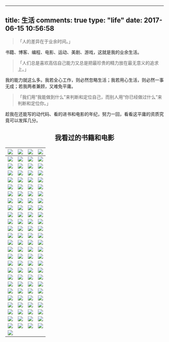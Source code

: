 
---
title: 生活
comments: true
type: "life"
date: 2017-06-15 10:56:58
---

> 「人的差异在于业余时间。」

书籍、博客、编程、电影、运动、美剧、游戏，这就是我的业余生活。

> 「人们总是喜欢高估自己能力又总是把最珍贵的精力放在最无意义的追求上。」

我的能力就这么多。我若全心工作，则必然忽略生活；我若用心生活，则必然一事无成；若我两者兼顾，又难免平庸。

> 「我们用“我能做到什么”来判断和定位自己，而别人用“你已经做过什么”来判断和定位你。」

趁我在还能写的动代码、看的进书和电影的年纪，努力一回，看看这平庸的资质究竟可以发挥几分。

<div class="pr"></div>


## <center>我看过的书籍和电影</center>
|<a href="https://movie.douban.com/subject/25821634/" title="Thor: Ragnarok&#10;&#10;雷神3：诸神黄昏 / 雷神索尔3：诸神黄昏(台) "><img src="cover/p2500451074.jpg"></a>|<a href="https://movie.douban.com/subject/26935251/" title="春宵苦短，少女前进吧！ 夜は短し歩けよ乙女&#10;&#10;夜短梦长，少女前进吧！(港) "><img src="cover/p2418455758.jpg"></a>|<a href="https://movie.douban.com/subject/26826398/" title="殺破狼‧貪狼&#10;&#10;杀破狼·贪狼 / Paradox"><img src="cover/p2494948513.jpg"></a>|<a href="https://movie.douban.com/subject/10574468/" title="北京遇上西雅图&#10;&#10;美丽有缘 "><img src="cover/p1878328589.jpg"></a>|
| :---: | :---: | :---: | :---: |
|<a href="https://movie.douban.com/subject/4268598/" title="告白&#10;&#10;自白 "><img src="cover/p689520756.jpg"></a>|<a href="https://movie.douban.com/subject/25807345/" title="Coherence&#10;&#10;彗星来的那一夜 / 相干性 "><img src="cover/p2187896711.jpg"></a>|<a href="https://movie.douban.com/subject/1292222/" title="Taxi Driver&#10;&#10;出租车司机 / 的士司机 "><img src="cover/p792510233.jpg"></a>|<a href="https://movie.douban.com/subject/26708698/" title="在下坂本，有何贵干？ 坂本ですが？&#10;&#10;我叫坂本我最屌"><img src="cover/p2329821809.jpg"></a>|
|<a href="https://movie.douban.com/subject/26801048/" title="斉木楠雄のΨ難&#10;&#10;齐木楠雄的灾难 / 超能力者齐木楠雄的灾难"><img src="cover/p2356774246.jpg"></a>|<a href="https://movie.douban.com/subject/26883064/" title="白夜追凶&#10;&#10;白夜追凶 第一季 "><img src="cover/p2483150767.jpg"></a>|<a href="https://movie.douban.com/subject/26677934/" title="モブサイコ100&#10;&#10;灵能百分百 第一季 / 路人超能100(台)"><img src="cover/p2358698477.jpg"></a>|<a href="https://movie.douban.com/subject/27038183/" title="羞羞的铁拳&#10;&#10;Never Say Die"><img src="cover/p2499793218.jpg"></a>|
|<a href="https://movie.douban.com/subject/25921812/" title="驴得水&#10;&#10;Mr. Donkey"><img src="cover/p2393044761.jpg"></a>|<a href="https://movie.douban.com/subject/26339248/" title="ワンパンマン&#10;&#10;一拳超人 / 一击超人 "><img src="cover/p2234184583.jpg"></a>|<a href="https://movie.douban.com/subject/26877406/" title="名探偵コナン エピソード”ONE” 小さくなった名探偵&#10;&#10;名侦探柯南：章节ONE 变小的名侦探 / 名侦探柯南 真·第一话"><img src="cover/p2407129601.jpg"></a>|<a href="https://movie.douban.com/subject/6390823/" title="Captain America: The Winter Soldier&#10;&#10;美国队长2 / 美国队长2：冬日战士 "><img src="cover/p2174824694.jpg"></a>|
|<a href="https://movie.douban.com/subject/6560058/" title="Thor: The Dark World&#10;&#10;雷神2：黑暗世界 / 雷神奇侠2：黑暗世界(港) "><img src="cover/p2156839164.jpg"></a>|<a href="https://movie.douban.com/subject/3231742/" title="Iron Man 3&#10;&#10;钢铁侠3 / 铁甲奇侠3(港) "><img src="cover/p1955027201.jpg"></a>|<a href="https://movie.douban.com/subject/1866479/" title="The Avengers&#10;&#10;复仇者联盟 / 复仇者 "><img src="cover/p1524904031.jpg"></a>|<a href="https://movie.douban.com/subject/2138838/" title="Captain America: The First Avenger&#10;&#10;美国队长 / 复仇者先锋"><img src="cover/p1182659238.jpg"></a>|
|<a href="https://movie.douban.com/subject/1298624/" title="Scent of a Woman&#10;&#10;闻香识女人 / 女人香 "><img src="cover/p925123037.jpg"></a>|<a href="https://movie.douban.com/subject/26788667/" title="から紅の恋歌&#10;&#10;名侦探柯南：唐红的恋歌 名探偵コナン / 名侦探柯南21: 唐紅的恋歌(台) "><img src="cover/p2461296240.jpg"></a>|<a href="https://movie.douban.com/subject/1866471/" title="Thor&#10;&#10;雷神 / 雷神索尔(台) "><img src="cover/p2159068249.jpg"></a>|<a href="https://movie.douban.com/subject/3066739/" title="Iron Man 2&#10;&#10;钢铁侠2 / 铁甲奇侠2(港) "><img src="cover/p449706837.jpg"></a>|
|<a href="https://movie.douban.com/subject/1866475/" title="The Incredible Hulk&#10;&#10;无敌浩克 / Hulk 2 "><img src="cover/p2407904028.jpg"></a>|<a href="https://movie.douban.com/subject/1432146/" title="Iron Man&#10;&#10;钢铁侠 / 铁甲奇侠(港) "><img src="cover/p725871004.jpg"></a>|<a href="https://movie.douban.com/subject/25937854/" title="Guardians of the Galaxy Vol. 2&#10;&#10;银河护卫队2 / 星际异攻队2(台) "><img src="cover/p2455261804.jpg"></a>|<a href="https://movie.douban.com/subject/7065154/" title="Guardians of the Galaxy&#10;&#10;银河护卫队 / 银河守护队(港) "><img src="cover/p2198455702.jpg"></a>|
|<a href="https://movie.douban.com/subject/1309046/" title="V for Vendetta&#10;&#10;V字仇杀队 / V煞(港) "><img src="cover/p1465235231.jpg"></a>|<a href="https://movie.douban.com/subject/25919910/" title="师父&#10;&#10;师傅 "><img src="cover/p2293405567.jpg"></a>|<a href="https://movie.douban.com/subject/10535562/" title="The Raid 2: Berandal&#10;&#10;突袭2：暴徒 / 突击死亡塔2：黑金任务(港) "><img src="cover/p2178368429.jpg"></a>|<a href="https://movie.douban.com/subject/26270502/" title="绣春刀II：修罗战场&#10;&#10;绣春刀2：修罗战场 "><img src="cover/p2492665487.jpg"></a>|
|<a href="https://movie.douban.com/subject/1300299/" title="살인의 추억&#10;&#10;杀人回忆 / 谋杀回忆 "><img src="cover/p480225538.jpg"></a>|<a href="https://movie.douban.com/subject/24719063/" title="烈日灼心&#10;&#10;不法之徒 "><img src="cover/p2262236348.jpg"></a>|<a href="https://movie.douban.com/subject/24745500/" title="绣春刀&#10;&#10;飞鱼服绣春刀 "><img src="cover/p2194066391.jpg"></a>|<a href="https://movie.douban.com/subject/26776350/" title="河神&#10;&#10;河神之魔古道 "><img src="cover/p2492172704.jpg"></a>|
|<a href="https://movie.douban.com/subject/3395373/" title="The Dark Knight Rises&#10;&#10;蝙蝠侠：黑暗骑士崛起 / 蝙蝠侠前传3：黑暗骑士崛起 "><img src="cover/p1706428744.jpg"></a>|<a href="https://movie.douban.com/subject/1851857/" title="The Dark Knight&#10;&#10;蝙蝠侠：黑暗骑士 / 蝙蝠侠前传2：黑暗骑士 "><img src="cover/p462657443.jpg"></a>|<a href="https://movie.douban.com/subject/1309069/" title="Batman Begins&#10;&#10;蝙蝠侠：侠影之谜 / 蝙蝠侠前传1：侠影之谜 "><img src="cover/p1563566300.jpg"></a>|<a href="https://movie.douban.com/subject/11600078/" title="目击者之追凶 目擊者&#10;&#10;Who Killed Cock Robin"><img src="cover/p2494647817.jpg"></a>|
|<a href="https://movie.douban.com/subject/25787888/" title="The Hateful Eight&#10;&#10;八恶人 / 冰天血地8恶人(港) "><img src="cover/p2287491621.jpg"></a>|<a href="https://movie.douban.com/subject/6011806/" title="厨子戏子痞子&#10;&#10;厨戏痞 "><img src="cover/p1903751875.jpg"></a>|<a href="https://movie.douban.com/subject/3804891/" title="无人区&#10;&#10;No Man's Land "><img src="cover/p2159072475.jpg"></a>|<a href="https://movie.douban.com/subject/2270390/" title="ガリレオ&#10;&#10;神探伽利略 / 侦探伽利略 "><img src="cover/p2187874614.jpg"></a>|
|<a href="https://movie.douban.com/subject/1308807/" title="ハウルの動く城&#10;&#10;哈尔的移动城堡 / 呼啸山城 "><img src="cover/p2174346180.jpg"></a>|<a href="https://movie.douban.com/subject/25801066/" title="西游伏妖篇&#10;&#10;西游2：伏妖篇 "><img src="cover/p2411953504.jpg"></a>|<a href="https://movie.douban.com/subject/1945330/" title="The Mist&#10;&#10;迷雾 / 史蒂芬金之迷雾惊魂 "><img src="cover/p1970406441.jpg"></a>|<a href="https://movie.douban.com/subject/25983044/" title="Billy Lynn&#39;s Long Halftime Walk&#10;&#10;比利·林恩的中场战事 / 半场无战事 "><img src="cover/p2391542403.jpg"></a>|
|<a href="https://movie.douban.com/subject/26683290/" title="君の名は。&#10;&#10;你的名字。 / 你的名字 "><img src="cover/p2395733377.jpg"></a>|<a href="https://movie.douban.com/subject/10485526/" title="Insidious: Chapter 2&#10;&#10;潜伏2 / 儿凶2(港) "><img src="cover/p2044151740.jpg"></a>|<a href="https://movie.douban.com/subject/26363254/" title="战狼2&#10;&#10;新战狼 "><img src="cover/p2485983612.jpg"></a>|<a href="https://movie.douban.com/subject/26035290/" title="悟空传&#10;&#10;Wukong"><img src="cover/p2475060299.jpg"></a>|
|<a href="https://movie.douban.com/subject/25839052/" title="And Then There Were None&#10;&#10;无人生还 / 孤岛奇案 "><img src="cover/p2302407696.jpg"></a>|<a href="https://movie.douban.com/subject/25917973/" title="心迷宫&#10;&#10;殡棺 "><img src="cover/p2275298525.jpg"></a>|<a href="https://movie.douban.com/subject/26580232/" title="Contratiempo&#10;&#10;看不见的客人 / 佈局(台) "><img src="cover/p2498971355.jpg"></a>|<a href="https://movie.douban.com/subject/26934346/" title="비밀의 숲&#10;&#10;秘密森林 / 秘密的森林 "><img src="cover/p2460119184.jpg"></a>|
|<a href="https://movie.douban.com/subject/26628357/" title="En man som heter Ove&#10;&#10;一个叫欧维的男人决定去死 / 明天别再来敲门(台) "><img src="cover/p2406624993.jpg"></a>|<a href="https://movie.douban.com/subject/24405378/" title="Kingsman: The Secret Service&#10;&#10;王牌特工：特工学院 / 皇家特工：间谍密令(港) "><img src="cover/p2231932406.jpg"></a>|<a href="https://movie.douban.com/subject/25769362/" title="STAND BY ME ドラえもん&#10;&#10;哆啦A梦：伴我同行 / 与我同行的哆啦A梦 "><img src="cover/p2244958975.jpg"></a>|<a href="https://movie.douban.com/subject/26366465/" title="我的少女時代&#10;&#10;我的少女时代 / Our Times"><img src="cover/p2285115802.jpg"></a>|
|<a href="https://movie.douban.com/subject/1304447/" title="Memento&#10;&#10;记忆碎片 / 失忆 "><img src="cover/p641688453.jpg"></a>|<a href="https://movie.douban.com/subject/1305903/" title="Cube&#10;&#10;心慌方 / 异次元杀阵 "><img src="cover/p824373340.jpg"></a>|<a href="https://movie.douban.com/subject/1417598/" title="Saw&#10;&#10;电锯惊魂 / 夺魂锯(台) "><img src="cover/p2163771304.jpg"></a>|<a href="https://movie.douban.com/subject/21360417/" title="더 테러 라이브&#10;&#10;恐怖直播 / 死亡“动”新闻(港) "><img src="cover/p2016930906.jpg"></a>|
|<a href="https://movie.douban.com/subject/10463953/" title="The Imitation Game&#10;&#10;模仿游戏 / 模拟游戏 "><img src="cover/p2255040492.jpg"></a>|<a href="https://movie.douban.com/subject/3742360/" title="让子弹飞&#10;&#10;让子弹飞一会儿 "><img src="cover/p1512562287.jpg"></a>|<a href="https://movie.douban.com/subject/6522269/" title="Sherlock Season 2&#10;&#10;神探夏洛克 第二季 / 新世纪福尔摩斯 第二季(台) "><img src="cover/p2153367599.jpg"></a>|<a href="https://movie.douban.com/subject/3986493/" title="Sherlock Season 1&#10;&#10;神探夏洛克 第一季 / 新世纪福尔摩斯(港) "><img src="cover/p760534033.jpg"></a>|
|<a href="https://movie.douban.com/subject/2369845/" title="容疑者Xの献身&#10;&#10;嫌疑人X的献身 / 容疑者X的献身 "><img src="cover/p698531629.jpg"></a>|<a href="https://movie.douban.com/subject/10807909/" title="智取威虎山&#10;&#10;智取威虎山3D "><img src="cover/p2215164906.jpg"></a>|<a href="https://movie.douban.com/subject/23788440/" title="殺破狼2&#10;&#10;杀破狼2 / 杀破狼2之杀无赦 "><img src="cover/p2246885606.jpg"></a>|<a href="https://movie.douban.com/subject/1889243/" title="Interstellar&#10;&#10;星际穿越 / 星际启示录(港) "><img src="cover/p2206088801.jpg"></a>|
|<a href="https://movie.douban.com/subject/25786060/" title="X-Men: Apocalypse&#10;&#10;X战警：天启 / 变种特攻：天启灭世战(港) "><img src="cover/p2352321614.jpg"></a>|<a href="https://movie.douban.com/subject/1793903/" title="1408&#10;&#10;幻影凶间 / 第1408号房间 "><img src="cover/p887024730.jpg"></a>|<a href="https://movie.douban.com/subject/1418752/" title="The Skeleton Key&#10;&#10;万能钥匙 / 害匙 "><img src="cover/p810384382.jpg"></a>|<a href="https://movie.douban.com/subject/3143676/" title="The Cabin in the Woods&#10;&#10;林中小屋 / 尸营旅舍(港) "><img src="cover/p1323381020.jpg"></a>|
|<a href="https://movie.douban.com/subject/3882715/" title="武林外传&#10;&#10;My Own Swordsman"><img src="cover/p1334122023.jpg"></a>|<a href="https://movie.douban.com/subject/26336253/" title="使徒行者&#10;&#10;使徒行者电影版 "><img src="cover/p2369022569.jpg"></a>|<a href="https://movie.douban.com/subject/11598977/" title="叶问3&#10;&#10;Yip Man 3 "><img src="cover/p2322954776.jpg"></a>|<a href="https://movie.douban.com/subject/26726098/" title="Он - дракон&#10;&#10;他是龙 / 他是拽蚣(豆友译名) "><img src="cover/p2374045871.jpg"></a>|
|<a href="https://movie.douban.com/subject/11589036/" title="Kung Fu Panda 3&#10;&#10;功夫熊猫3 / 熊猫阿宝3 "><img src="cover/p2306653420.jpg"></a>|<a href="https://movie.douban.com/subject/25920885/" title="Sherlock: The Abominable Bride&#10;&#10;神探夏洛克：可恶的新娘 / 新福尔摩斯(港) "><img src="cover/p2299823043.jpg"></a>|<a href="https://movie.douban.com/subject/26733371/" title="Planet Earth Season 2&#10;&#10;地球脉动 第二季 / 行星地球 第二季 "><img src="cover/p2410512421.jpg"></a>|<a href="https://movie.douban.com/subject/26741568/" title="僕のヤバイ妻&#10;&#10;我的恐怖妻子 / 我的危险妻子 "><img src="cover/p2327507180.jpg"></a>|
|<a href="https://movie.douban.com/subject/24860563/" title="The Conjuring 2&#10;&#10;招魂2 / 诡屋惊凶实录2(港) "><img src="cover/p2360924286.jpg"></a>|<a href="https://movie.douban.com/subject/3718279/" title="Deadpool&#10;&#10;死侍 / 死侍：不死现身(港) "><img src="cover/p2309264172.jpg"></a>|<a href="https://movie.douban.com/subject/25977027/" title="아가씨&#10;&#10;小姐 / 下女诱罪(港) "><img src="cover/p2355555424.jpg"></a>|<a href="https://movie.douban.com/subject/25986180/" title="부산행&#10;&#10;釜山行 / 尸速列车(台) "><img src="cover/p2360940399.jpg"></a>|
|<a href="https://movie.douban.com/subject/25662329/" title="Zootopia&#10;&#10;疯狂动物城 / 优兽大都会(港) "><img src="cover/p2315672647.jpg"></a>|<a href="https://movie.douban.com/subject/3025375/" title="Doctor Strange&#10;&#10;奇异博士 / 斯特兰奇博士 "><img src="cover/p2388501883.jpg"></a>|<a href="https://movie.douban.com/subject/2027938/" title="神探&#10;&#10;Mad Detective"><img src="cover/p1349162079.jpg"></a>|<a href="https://movie.douban.com/subject/26265170/" title="樹大招風&#10;&#10;树大招风 / Trivisa"><img src="cover/p2327947377.jpg"></a>|
|<a href="https://movie.douban.com/subject/25815034/" title="湄公河行动&#10;&#10;湄公河大案 "><img src="cover/p2380677316.jpg"></a>|<a href="https://movie.douban.com/subject/26387939/" title="Dangal&#10;&#10;摔跤吧！爸爸 / 我和我的冠军女儿(台) "><img src="cover/p2457983084.jpg"></a>|<a href="https://movie.douban.com/subject/25994712/" title="伪装者&#10;&#10;谍战上海滩 "><img src="cover/p2221539583.jpg"></a>|<a href="https://movie.douban.com/subject/5965670/" title="潛行狙擊&#10;&#10;潜行狙击 / Lives of Omission "><img src="cover/p2209113677.jpg"></a>|
|<a href="https://movie.douban.com/subject/26766869/" title="Piper&#10;&#10;鹬 / 小鹬初登场(台) "><img src="cover/p2388018826.jpg"></a>|<a href="https://movie.douban.com/subject/1292000/" title="Fight Club&#10;&#10;搏击俱乐部 / 搏击会(港) "><img src="cover/p1910926158.jpg"></a>|<a href="https://movie.douban.com/subject/25884801/" title="记忆大师&#10;&#10;记忆战 "><img src="cover/p2455156816.jpg"></a>|<a href="https://movie.douban.com/subject/21318488/" title="Gone Girl&#10;&#10;消失的爱人 / 失踪的女孩 "><img src="cover/p2221768894.jpg"></a>|
|<a href="https://movie.douban.com/subject/26298935/" title="鬼吹灯之精绝古城&#10;&#10;鬼吹灯网剧版 "><img src="cover/p2404604903.jpg"></a>|<a href="https://movie.douban.com/subject/20506276/" title="Orange Is the New Black Season 1&#10;&#10;女子监狱 第一季 / 铁窗红颜 第一季"><img src="cover/p2070570432.jpg"></a>|<a href="https://movie.douban.com/subject/3541415/" title="Inception&#10;&#10;盗梦空间 / 潜行凶间(港) "><img src="cover/p513344864.jpg"></a>|<a href="https://movie.douban.com/subject/1297192/" title="Identity&#10;&#10;致命ID / 杀人游戏 "><img src="cover/p453720880.jpg"></a>|
|<a href="https://movie.douban.com/subject/1780330/" title="The Prestige&#10;&#10;致命魔术 / 顶尖对决(台) "><img src="cover/p480383375.jpg"></a>|
